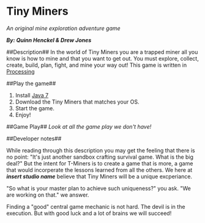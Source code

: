 Tiny Miners
========
*An original mine exploration adventure game*

***By: Quinn Henckel & Drew Jones***

##Description##
In the world of Tiny Miners you are a trapped miner all you know is how to mine and that you want to get out.
You must explore, collect, create, build, plan, fight, and mine your way out!
This game is written in [Processing](http://www.processing.org/ "A Java implementation language")

##Play the game##
1. Install [Java 7](https://java.com/en/download/index.jsp "Download the latest version of Java")
1. Download the Tiny Miners that matches your OS.
2. Start the game.
3. Enjoy!

##Game Play##
*Look at all the game play we don't have!*

##Developer notes##

While reading through this description you may get the feeling that there is no point: "It's just another sandbox crafting survival game. What is the big deal?" But the intent for T-Miners is to create a game that is more, a game that would incorperate the lessons learned from all the others. We here at ***insert studio name*** believe that Tiny Miners will be a unique excperiance.

"So what is your master plan to achieve such uniqueness?" you ask. "We are working on that." we answer.

Finding a "good" central game mechanic is not hard. The devil is in the execution. But with good luck and a lot of brains we will succeed!
